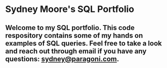 # Sydney Moore's SQL Portfolio

## Welcome to my SQL portfolio. This code respository contains some of my hands on examples of SQL queries. Feel free to take a look and reach out through email if you have any questions: sydney@paragoni.com.
